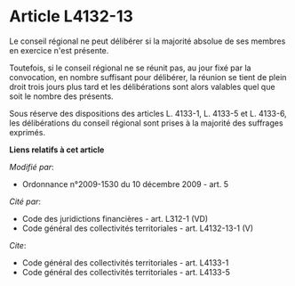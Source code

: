 # Article L4132-13

Le conseil régional ne peut délibérer si la majorité absolue de ses membres en exercice n'est présente. 

Toutefois, si le conseil régional ne se réunit pas, au jour fixé par la convocation, en nombre suffisant pour délibérer, la
réunion se tient de plein droit trois jours plus tard et les délibérations sont alors valables quel que soit le nombre des
présents. 

Sous réserve des dispositions des articles L. 4133-1, L. 4133-5 et L. 4133-6, les délibérations du conseil régional sont
prises à la majorité des suffrages exprimés.

**Liens relatifs à cet article**

_Modifié par_:

  - Ordonnance n°2009-1530 du 10 décembre 2009 - art. 5

_Cité par_:

  - Code des juridictions financières - art. L312-1 (VD)
  - Code général des collectivités territoriales - art. L4132-13-1 (V)

_Cite_:

  - Code général des collectivités territoriales - art. L4133-1
  - Code général des collectivités territoriales - art. L4133-5
